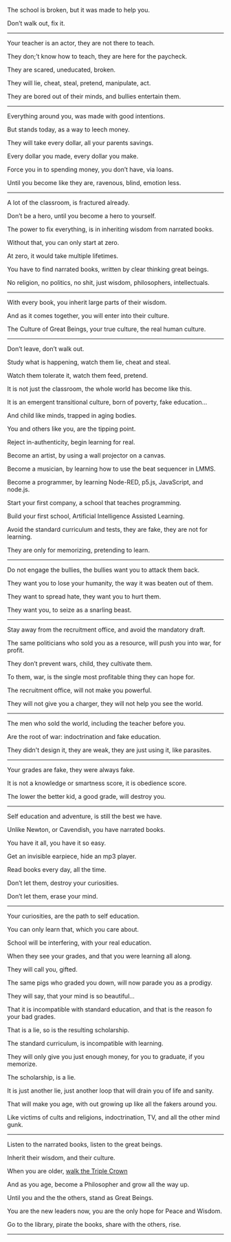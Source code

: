 The school is broken,
but it was made to help you.

Don’t walk out,
fix it.

---

Your teacher is an actor,
they are not there to teach.

They don;’t know how to teach,
they are here for the paycheck.

They are scared,
uneducated, broken.

They will lie, cheat, steal,
pretend, manipulate, act.

They are bored out of their minds,
and bullies entertain them.

---

Everything around you,
was made with good intentions.

But stands today,
as a way to leech money.

They will take every dollar,
all your parents savings.

Every dollar you made,
every dollar you make.

Force you in to spending money,
you don’t have, via loans.

Until you become like they are,
ravenous, blind, emotion less.

---

A lot of the classroom,
is fractured already.

Don’t be a hero,
until you become a hero to yourself.

The power to fix everything,
is in inheriting wisdom from narrated books.

Without that,
you can only start at zero.

At zero,
it would take multiple lifetimes.

You have to find narrated books,
written by clear thinking great beings.

No religion, no politics, no shit,
just wisdom, philosophers, intellectuals.

---

With every book,
you inherit large parts of their wisdom.

And as it comes together,
you will enter into their culture.

The Culture of Great Beings,
your true culture, the real human culture.

---

Don’t leave,
don’t walk out.

Study what is happening,
watch them lie, cheat and steal.

Watch them tolerate it,
watch them feed, pretend.

It is not just the classroom,
the whole world has become like this.

It is an emergent transitional culture,
born of poverty, fake education…

And child like minds,
trapped in aging bodies.

You and others like you,
are the tipping point.

Reject in-authenticity,
begin learning for real.

Become an artist,
by using a wall projector on a canvas.

Become a musician,
by learning how to use the beat sequencer in LMMS.

Become a programmer,
by learning Node-RED, p5.js, JavaScript, and node.js.

Start your first company,
a school that teaches programming.

Build your first school,
Artificial Intelligence Assisted Learning.

Avoid the standard curriculum and tests,
they are fake, they are not for learning.

They are only for memorizing,
pretending to learn.

---  

Do not engage the bullies,
the bullies want you to attack them back.

They want you to lose your humanity,
the way it was beaten out of them.

They want to spread hate,
they want you to hurt them.

They want you,
to seize as a snarling beast.

---

Stay away from the recruitment office,
and avoid the mandatory draft.

The same politicians who sold you as a resource,
will push you into war, for profit.

They don’t prevent wars,
child, they cultivate them.

To them, war,
is the single most profitable thing they can hope for.

The recruitment office,
will not make you powerful.

They will not give you a charger,
they will not help you see the world.

---

The men who sold the world,
including the teacher before you.

Are the root of war:
indoctrination and fake education.

They didn't design it, they are weak,
they are just using it, like parasites.

---

Your grades are fake,
they were always fake.

It is not a knowledge or smartness score,
it is obedience score.

The lower the better kid,
a good grade, will destroy you.

---

Self education and adventure,
is still the best we have.

Unlike Newton, or Cavendish,
you have narrated books.

You have it all,
you have it so easy.

Get an invisible earpiece,
hide an mp3 player.

Read books every day,
all the time.

Don’t let them,
destroy your curiosities.

Don’t let them,
erase your mind.

---

Your curiosities,
are the path to self education.

You can only learn that,
which you care about.

School will be interfering,
with your real education.

When they see your grades,
and that you were learning all along.

They will call you,
gifted.

The same pigs who graded you down,
will now parade you as a prodigy.

They will say,
that your mind is so beautiful…

That it is incompatible with standard education,
and that is the reason fo your bad grades.

That is a lie,
so is the resulting scholarship.

The standard curriculum,
is incompatible with learning.

They will only give you just enough money,
for you to graduate, if you memorize.

The scholarship,
is a lie.

It is just another lie,
just another loop that will drain you of life and sanity.

That will make you age,
with out growing up like all the fakers around you.

Like victims of cults and religions,
indoctrination, TV, and all the other mind gunk.

---

Listen to the narrated books,
listen to the great beings.

Inherit their wisdom,
and their culture.

When you are older,
[walk the Triple Crown][1]

And as you age,
become a Philosopher and grow all the way up.

Until you and the the others,
stand as Great Beings.

You are the new leaders now,
you are the only hope for Peace and Wisdom.

Go to the library, pirate the books,
share with the others, rise.

---


[1]: https://www.youtube.com/watch?v=EzXP5PjRHjM&list=PLXiz2lWve6AJrEVuAjfL4eaBDEMfdbKa6
